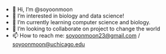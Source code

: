 - 👋 Hi, I’m @soyoonmoon
- 👀 I’m interested in biology and data science!
- 🌱 I’m currently learning computer science and biology.
- 💞️ I’m looking to collaborate on project to change the world
- 📫 How to reach me: soyoonmoon23@gmail.com / soyoonmoon@uchicago.edu

<!---
soyoonmoon/soyoonmoon is a ✨ special ✨ repository because its `README.md` (this file) appears on your GitHub profile.
You can click the Preview link to take a look at your changes.
--->

